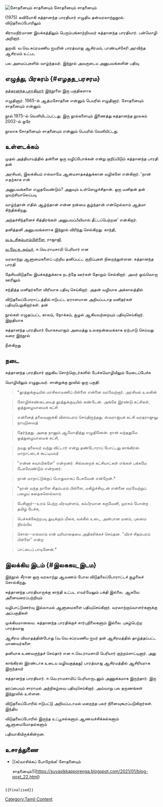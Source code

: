 ![சோதனையும் சாதனையும்](Kavi.png "சோதனையும் சாதனையும்") சோதனையும் சாதனையும்
(1975) கவியோகி சுத்தானந்த பாரதியார் எழுதிய தன்வரலாற்றுநூல். விடுதலைப்போரிலும்
கிராமநிர்மாண இயக்கத்திலும் பெரும்பங்காற்றியவர் சுத்தானந்த பாரதியார். பன்மொழி அறிஞர்.
துறவி. வ.வெ.சுப்ரமணிய ஐயரின் பாரத்வாஜ ஆசிரமம், பாண்டிச்சேரி அரவிந்த ஆசிரமம் உட்பட
பல அமைப்புகளில் வாழ்ந்தவர். இந்நூல் அவருடைய அனுபவங்களின் பதிவு

## எழுத்து, பிரசுரம் {#எழதத_பரசரம}

[சுத்தானந்த பாரதியார்](சுத்தானந்த_பாரதி "wikilink") இந்நூலை இரு பகுதிகளாக
எழுதினார். 1965-ல் ஆத்மசோதனை என்னும் பெயரில் எழுதினார். சோதனையும் சாதனையும் என்னும்
நூல் 1975-ல் வெளியிடப்பட்டது. இரு நூல்களையும் இணைத்து சுத்தானந்த நூலகம் 2002-ல் ஒரே
நூலாக சோதனையும் சாதனையும் என்னும் பெயரில் வெளியிட்டது.

## உள்ளடக்கம்

முதல் அத்தியாயத்தில் தன்னை ஒரு வழிப்போக்கன் என்று குறிப்பிடும் சுத்தானந்த பாரதி தன்
அரசியல், இலக்கியம் எல்லாமே ஆன்மசாதகத்துக்கான வழிகளே என்கிறார். \'நான் எதற்காக என்
அனுபவங்களை எழுதவேண்டும்? அதுவும் உள்ளெழுச்சிதான். ஒரு மனிதன் தன் முயற்சியாலெப்படி
வாழ்ந்தான் எதில் ஆழ்ந்தான் என்ன நன்மை சூழ்ந்தான் என்றெல்லாம் ஆத்மா சிந்திக்கிறது.
அந்தச்சிந்தனைச் சித்திரங்கள் அனுபவப்பீலியால் தீட்டப்பெற்றன' என்கிறார்.

தனித்தனி அனுபவங்களாக இந்நூல் விரிந்து செல்கிறது. காந்தி,
[வ.உ.சிதம்பரம்பிள்ளை](வ.உ._சிதம்பரனார் "wikilink"), ராஜாஜி,
[வ.வே.சு.அய்யர்](வ.வே._சுப்ரமணிய_ஐயர் "wikilink"), ஈ.வெ.ராமசாமி பெரியார் என
வரலாற்று ஆளுமைகளைப் பற்றிய தனிப்பட்ட குறிப்புகள் நிறைந்துள்ளன. சுத்தானந்த பாரதி
தேசியவிடுதலை இயக்கத்துக்காக நடந்தே ஊர்கள் தோறும் செல்கிறார். அவர் ஒவ்வொரு ஊரிலும்
சந்தித்த மனிதர்களை விரிவாக பதிவு செய்கிறார். அதன் வழியாக அக்காலத்தில்
விடுதலைப்போராட்டத்தில் ஈடுபட்ட ஏராளமான அறியப்படாத மனிதர்கள் பதிவுபெறுகிறார்கள். தன்
நூல்கள் எழுதப்பட்ட காலம், நோக்கம், சூழல் ஆகியவற்றையும் பதிவுசெய்கிறார். இறுதியாக
சுத்தானந்த பாரதியார் யோகசமாஜம் அமைத்து உலகநன்மைக்காக ஏற்பாடு செய்வது வரை இந்நூல்
நீள்கிறது

## நடை

சுத்தானந்த பாரதியார் குறுகிய சொற்றொடர்களில் பேச்சுமொழியிலும் மேடைப்பேச்சு
மொழியிலும் எழுதுபவர். சான்றுக்கு நூலில் ஒரு பகுதி:

> *தூத்துக்குடியில் மாசிலாமணிப் பிள்ளை என்னை வரவேற்றார். அரசியல் உலகின்
> கோழிச்சண்டையைத் தூத்துக்குடியில் கண்டேன். அங்கே இரண்டு கட்சிகள், ஒத்துழையாமைக் கட்சி
> என்னைத் தலைவனாக்கி விளம்பரம் செய்திருந்தது. ஸ்வராஜ்யக் கட்சி வரதராஜுலு நாயுடுவைத்
> தேர்ந்தது. அதை நானும் ஆமோதித்து எழுதினேன். நான் வந்ததுமே ஒத்துழையாமைக் கட்சி,
> நமது தலைவர் வந்து விட்டார் என்று தண்டோராப் போட்டது.காங்கிரஸ் மாநாட்டைக் கூட்டியவர்
> \"என்ன சுவாமிகளே\" என்றனர். சில்லறைக் கட்சியாட்கள் எங்கள் பக்கமே பேசவேண்டும் என்றனர்.
> நான் மாநாட்டுக்குப் பொதுவாகப் பேசுவேன் என்றேன்.*
>
> *நான் வந்த நாளே சிதம்பரம் பிள்ளை, மகிழ்ச்சியுடன் என்னை வரவேற்றுப் பழைய கதைகளெல்லாம்
> பேசினார்\--உரம் பெற்ற வீரவுள்ளம், கம்பீரமான கருமேனி, முரசம் போன்ற தமிழ் பேச்சு,
> பெச்சுக்கேற்றபடி துடிக்கும் மீசை, வக்கீல் உடை, அன்பான மனம், புலமை நிரம்பிய
> சொல்\--எல்லாம் என் மரியாதையை அதிகரிக்கச் செய்தன. \"வீரச் சிதம்பரம் பிள்ளை\" என்ற
> பாட்டைப் பாடினேன்.*

## இலக்கிய இடம் {#இலககய_இடம}

இந்நூல் சீரான ஒரு வரலாற்று ஆவணம் போல விடுதலைப்போராட்டச் சூழலைச் சொல்கிறது.
சுத்தானந்த பாரதியாருக்கு காந்தி உட்பட எவர்மேலும் பக்தி இல்லை. ஆகவே அனைவரைப்பற்றியும்
வழிபாட்டுணர்வு இல்லாமல் ஆளுமைகளை பதிவுசெய்கிறார். வரலாற்றாய்வாளர்களுக்கு அப்பகுதிகள்
முக்கியமானவை. சுத்தானந்த பாரதிக்குச் சார்புநிலைகளும் இல்லை. புகழ்பெற்ற பாரத்வாஜ
ஆசிரம விவாதத்தின்போது (வ.வெ.சுப்ரமணிய ஐயர் தன் ஆசிரமத்தில் தாழ்த்தப்பட்ட மாணவர்களை
தனியாக உணவருந்தச் செய்தார் என ஈ.வெ.ராமசாமி பெரியார் குற்றம்சாட்டினார். அது
காங்கிரஸ் இரண்டாக உடைய வழிவகுத்தது) பாரத்வாஜ ஆசிரமத்தில் ஆசிரியராக இருந்தவர்
சுத்தானந்த பாரதியார். ஈ.வெ.ராமசாமிப் பெரியாருடனும் அணுக்கமாக இருந்தார். இரு
தரப்பையும் சாராமல் அந்நிகழ்வை பதிவுசெய்கிறார். அவ்வாறு பல தருணங்கள் இந்நூலில் உள்ளன.
விடுதலைப்போரில் ஈடுபட்டு அறியப்படாமல் மறைந்த பலர் நினைவுகூரப்படுகிறார்கள். இந்திய
விடுதலைப்போரில் இருந்த உட்பூசல்களும் ஆணவச்சிக்கல்களும் ஆளுமைமோதல்களும்
பதிவாகியிருக்கின்றன.

## உசாத்துணை

-   [(சு)வாசிக்கப் போறேங்க! சோதனையும்
    சாதனையும்!](https://suvasikkapporenga.blogspot.com/2021/01/blog-post_22.html)

```{=mediawiki}
{{Finalised}}
```
[Category:Tamil Content](Category:Tamil_Content "wikilink")
